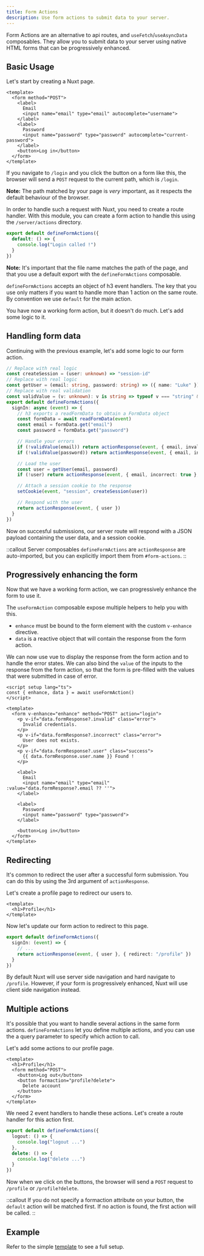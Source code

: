 ```yaml
---
title: Form Actions
description: Use form actions to submit data to your server.
---
```


Form Actions are an alternative to api routes, and `useFetch`/`useAsyncData` composables.
They allow you to submit data to your server using native HTML forms that can be progressively enhanced.

## Basic Usage

Let's start by creating a Nuxt page.

```vue [pages/login.vue]
<template>
  <form method="POST">
    <label>
      Email
      <input name="email" type="email" autocomplete="username">
    </label>
    <label>
      Password
      <input name="password" type="password" autocomplete="current-password">
    </label>
    <button>Log in</button>
  </form>
</template>
```

If you navigate to `/login` and you click the button on a form like this, the browser will send a `POST` request to the current path, which is `/login`.

**Note:** The path matched by your page is *very* important, as it respects the default behaviour of the browser.

In order to handle such a request with Nuxt, you need to create a route handler. With this module, you can create a form action to handle this using the `/server/actions` directory.

```ts [/server/actions/login.ts]
export default defineFormActions({
  default: () => {
    console.log("Login called !")
  }
})
```

**Note:** It's important that the file name matches the path of the page, and that you use a default export with the `defineFormActions` composable.

`defineFormActions` accepts an object of h3 event handlers. The key that you use only matters if you want to handle more than 1 action on the same route. By convention we use `default` for the main action.

You have now a working form action, but it doesn't do much. Let's add some logic to it.

## Handling form data

Continuing with the previous example, let's add some logic to our form action.

```ts [/server/actions/login.ts]
// Replace with real logic
const createSession = (user: unknown) => "session-id"
// Replace with real logic
const getUser = (email: string, password: string) => ({ name: "Luke" })
// Replace with real validation
const validValue = (v: unknown): v is string => typeof v === "string" && v.length > 0
export default defineFormActions({
  signIn: async (event) => {
    // h3 exports a readFormData to obtain a FormData object
    const formData = await readFormData(event)
    const email = formData.get("email")
    const password = formData.get("password")

    // Handle your errors
    if (!validValue(email)) return actionResponse(event, { email, invalid: true }, { error: { message: "Invalid email" } })
    if (!validValue(password)) return actionResponse(event, { email, invalid: true }, { error: { message: "Invalid password" } })

    // Load the user
    const user = getUser(email, password)
    if (!user) return actionResponse(event, { email, incorrect: true }, { error: { message: "No user found" } })

    // Attach a session cookie to the response
    setCookie(event, "session", createSession(user))

    // Respond with the user
    return actionResponse(event, { user })
  }
})
```

Now on succesful submissions, our server route will respond with a JSON payload containing the user data, and a session cookie.

::callout
Server composables `defineFormActions` are `actionResponse` are auto-imported, but you can explicitly import them from `#form-actions`.
::

## Progressively enhancing the form

Now that we have a working form action, we can progressively enhance the form to use it.

The `useFormAction` composable expose multiple helpers to help you with this.

- `enhance` must be bound to the form element with the custom `v-enhance` directive.
- `data` is a reactive object that will contain the response from the form action.

We can now use vue to display the response from the form action and to handle the error states. We can also bind the `value` of the inputs to the response from the form action, so that the form is pre-filled with the values that were submitted in case of error.

```vue [/pages/login.vue]
<script setup lang="ts">
const { enhance, data } = await useFormAction()
</script>

<template>
  <form v-enhance="enhance" method="POST" action="login">
    <p v-if="data.formResponse?.invalid" class="error">
      Invalid credentials.
    </p>
    <p v-if="data.formResponse?.incorrect" class="error">
      User does not exists.
    </p>
    <p v-if="data.formResponse?.user" class="success">
      {{ data.formResponse.user.name }} Found !
    </p>

    <label>
      Email
      <input name="email" type="email" :value="data.formResponse?.email ?? ''">
    </label>

    <label>
      Password
      <input name="password" type="password">
    </label>

    <button>Log in</button>
  </form>
</template>
```

## Redirecting

It's common to redirect the user after a successful form submission. You can do this by using the 3rd argument of `actionResponse`.

Let's create a profile page to redirect our users to.

```vue [pages/profile.vue]
<template>
  <h1>Profile</h1>
</template>
```

Now let's update our form action to redirect to this page.

```ts [/server/actions/login.ts]
export default defineFormActions({
  signIn: (event) => {
    // ...
    return actionResponse(event, { user }, { redirect: "/profile" })
  }
})
```

By default Nuxt will use server side navigation and hard navigate to `/profile`. However, if your form is progressively enhanced, Nuxt will use client side navigation instead.

## Multiple actions

It's possible that you want to handle several actions in the same form actions.
`defineFormActions` let you define multiple actions, and you can use the a query parameter to specify which action to call.

Let's add some actions to our profile page.

```vue [pages/profile.vue]
<template>
  <h1>Profile</h1>
  <form method="POST">
    <button>Log out</button>
    <button formaction="profile?delete">
      Delete account
    </button>
  </form>
</template>
```

We need 2 event handlers to handle these actions. Let's create a route handler for this action first.

```ts [/server/actions/profile.ts]
export default defineFormActions({
  logout: () => {
    console.log("logout ...")
  },
  delete: () => {
    console.log("delete ...")
  }
})
```

Now when we click on the buttons, the browser will send a `POST` request to `/profile` or `/profile?delete`.

::callout
If you do not specify a formaction attribute on your button, the `default` action will be matched first. If no action is found, the first action will be called.
::

## Example

Refer to the simple [template](https://github.com/Hebilicious/form-actions-nuxt-examples/tree/simple) to see a full setup.
